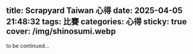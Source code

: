 title: Scrapyard Taiwan 心得
date: 2025-04-05 21:48:32
tags:
  比賽
categories: 心得
sticky: true
cover: /img/shinosumi.webp
---
to be continued...